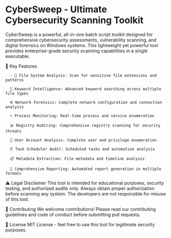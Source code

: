 # CyberSweep - Ultimate Cybersecurity Scanning Toolkit

CyberSweep is a powerful, all-in-one batch script toolkit designed for comprehensive cybersecurity assessments, vulnerability scanning, and digital forensics on Windows systems. This lightweight yet powerful tool provides enterprise-grade security scanning capabilities in a single executable.

🚀 Key Features

      - 📁 File System Analysis: Scan for sensitive file extensions and patterns
      
      🔑 Keyword Intelligence: Advanced keyword searching across multiple file types
      
      🌐 Network Forensics: Complete network configuration and connection analysis
      
      ⚡ Process Monitoring: Real-time process and service enumeration
      
      📊 Registry Auditing: Comprehensive registry scanning for security threats
      
      👥 User Account Analysis: Complete user and privilege enumeration
      
      ⏰ Task Scheduler Audit: Scheduled tasks and automation analysis
      
      📋 Metadata Extraction: File metadata and timeline analysis
      
      📝 Comprehensive Reporting: Automated report generation in multiple formats


⚠️ Legal Disclaimer
This tool is intended for educational purposes, security testing, and authorized audits only. Always obtain proper authorization before scanning any system. The developers are not responsible for misuse of this tool.

🤝 Contributing
We welcome contributions! Please read our contributing guidelines and code of conduct before submitting pull requests.

📄 License
MIT License - feel free to use this tool for legitimate security purposes.
